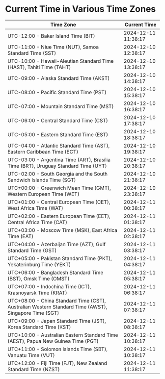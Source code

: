 # Current Time in Various Time Zones

| Time Zone | Current Time |
|-----------|--------------|
| UTC-12:00 - Baker Island Time (BIT) | 2024-12-11 11:38:17 |
| UTC-11:00 - Niue Time (NUT), Samoa Standard Time (SST) | 2024-12-10 12:38:17 |
| UTC-10:00 - Hawaii-Aleutian Standard Time (HAST), Tahiti Time (TAHT) | 2024-12-10 13:38:17 |
| UTC-09:00 - Alaska Standard Time (AKST) | 2024-12-10 14:38:17 |
| UTC-08:00 - Pacific Standard Time (PST) | 2024-12-10 15:38:17 |
| UTC-07:00 - Mountain Standard Time (MST) | 2024-12-10 16:38:17 |
| UTC-06:00 - Central Standard Time (CST) | 2024-12-10 17:38:17 |
| UTC-05:00 - Eastern Standard Time (EST) | 2024-12-10 18:38:17 |
| UTC-04:00 - Atlantic Standard Time (AST), Eastern Caribbean Time (ECT) | 2024-12-10 19:38:17 |
| UTC-03:00 - Argentina Time (ART), Brasília Time (BRT), Uruguay Standard Time (UYT) | 2024-12-10 20:38:17 |
| UTC-02:00 - South Georgia and the South Sandwich Islands Time (SGT) | 2024-12-10 21:38:17 |
| UTC±00:00 - Greenwich Mean Time (GMT), Western European Time (WET) | 2024-12-10 23:38:17 |
| UTC+01:00 - Central European Time (CET), West Africa Time (WAT) | 2024-12-11 00:38:17 |
| UTC+02:00 - Eastern European Time (EET), Central Africa Time (CAT) | 2024-12-11 01:38:17 |
| UTC+03:00 - Moscow Time (MSK), East Africa Time (EAT) | 2024-12-11 02:38:17 |
| UTC+04:00 - Azerbaijan Time (AZT), Gulf Standard Time (GST) | 2024-12-11 03:38:17 |
| UTC+05:00 - Pakistan Standard Time (PKT), Yekaterinburg Time (YEKT) | 2024-12-11 04:38:17 |
| UTC+06:00 - Bangladesh Standard Time (BST), Omsk Time (OMST) | 2024-12-11 05:38:17 |
| UTC+07:00 - Indochina Time (ICT), Krasnoyarsk Time (KRAT) | 2024-12-11 06:38:17 |
| UTC+08:00 - China Standard Time (CST), Australian Western Standard Time (AWST), Singapore Time (SGT) | 2024-12-11 07:38:17 |
| UTC+09:00 - Japan Standard Time (JST), Korea Standard Time (KST) | 2024-12-11 08:38:17 |
| UTC+10:00 - Australian Eastern Standard Time (AEST), Papua New Guinea Time (PGT) | 2024-12-11 10:38:17 |
| UTC+11:00 - Solomon Islands Time (SBT), Vanuatu Time (VUT) | 2024-12-11 10:38:17 |
| UTC+12:00 - Fiji Time (FJT), New Zealand Standard Time (NZST) | 2024-12-11 11:38:17 |
